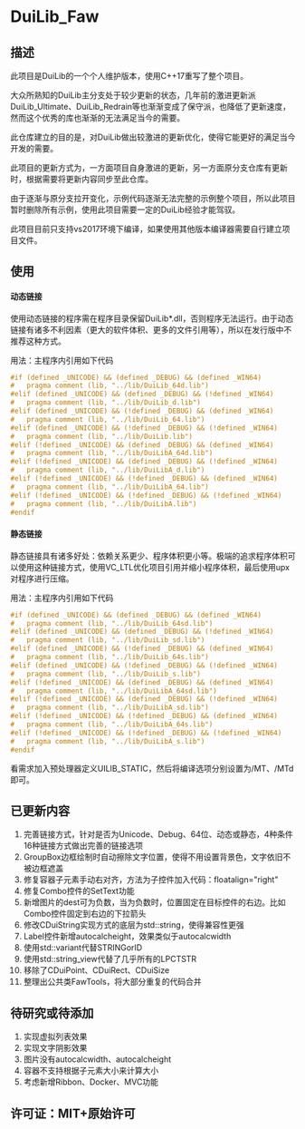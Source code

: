 # **DuiLib_Faw**

## 描述

此项目是DuiLib的一个个人维护版本，使用C++17重写了整个项目。

大众所熟知的DuiLib主分支处于较少更新的状态，几年前的激进更新派DuiLib_Ultimate、DuiLib_Redrain等也渐渐变成了保守派，也降低了更新速度，然而这个优秀的库也渐渐的无法满足当今的需要。

此仓库建立的目的是，对DuiLib做出较激进的更新优化，使得它能更好的满足当今开发的需要。

此项目的更新方式为，一方面项目自身激进的更新，另一方面原分支仓库有更新时，根据需要将更新内容同步至此仓库。

由于逐渐与原分支拉开变化，示例代码逐渐无法完整的示例整个项目，所以此项目暂时删除所有示例，使用此项目需要一定的DuiLib经验才能驾驭。

此项目目前只支持vs2017环境下编译，如果使用其他版本编译器需要自行建立项目文件。

## 使用

#### 动态链接

使用动态链接的程序需在程序目录保留DuiLib*.dll，否则程序无法运行。由于动态链接有诸多不利因素（更大的软件体积、更多的文件引用等），所以在发行版中不推荐这种方式。

用法：主程序内引用如下代码

```C++
#if (defined _UNICODE) && (defined _DEBUG) && (defined _WIN64)
#	pragma comment (lib, "../lib/DuiLib_64d.lib")
#elif (defined _UNICODE) && (defined _DEBUG) && (!defined _WIN64)
#	pragma comment (lib, "../lib/DuiLib_d.lib")
#elif (defined _UNICODE) && (!defined _DEBUG) && (defined _WIN64)
#	pragma comment (lib, "../lib/DuiLib_64.lib")
#elif (defined _UNICODE) && (!defined _DEBUG) && (!defined _WIN64)
#	pragma comment (lib, "../lib/DuiLib.lib")
#elif (!defined _UNICODE) && (defined _DEBUG) && (defined _WIN64)
#	pragma comment (lib, "../lib/DuiLibA_64d.lib")
#elif (!defined _UNICODE) && (defined _DEBUG) && (!defined _WIN64)
#	pragma comment (lib, "../lib/DuiLibA_d.lib")
#elif (!defined _UNICODE) && (!defined _DEBUG) && (defined _WIN64)
#	pragma comment (lib, "../lib/DuiLibA_64.lib")
#elif (!defined _UNICODE) && (!defined _DEBUG) && (!defined _WIN64)
#	pragma comment (lib, "../lib/DuiLibA.lib")
#endif
```

#### 静态链接

静态链接具有诸多好处：依赖关系更少、程序体积更小等。极端的追求程序体积可以使用这种链接方式，使用VC_LTL优化项目引用并缩小程序体积，最后使用upx对程序进行压缩。

用法：主程序内引用如下代码

```C++
#if (defined _UNICODE) && (defined _DEBUG) && (defined _WIN64)
#	pragma comment (lib, "../lib/DuiLib_64sd.lib")
#elif (defined _UNICODE) && (defined _DEBUG) && (!defined _WIN64)
#	pragma comment (lib, "../lib/DuiLib_sd.lib")
#elif (defined _UNICODE) && (!defined _DEBUG) && (defined _WIN64)
#	pragma comment (lib, "../lib/DuiLib_64s.lib")
#elif (defined _UNICODE) && (!defined _DEBUG) && (!defined _WIN64)
#	pragma comment (lib, "../lib/DuiLib_s.lib")
#elif (!defined _UNICODE) && (defined _DEBUG) && (defined _WIN64)
#	pragma comment (lib, "../lib/DuiLibA_64sd.lib")
#elif (!defined _UNICODE) && (defined _DEBUG) && (!defined _WIN64)
#	pragma comment (lib, "../lib/DuiLibA_sd.lib")
#elif (!defined _UNICODE) && (!defined _DEBUG) && (defined _WIN64)
#	pragma comment (lib, "../lib/DuiLibA_64s.lib")
#elif (!defined _UNICODE) && (!defined _DEBUG) && (!defined _WIN64)
#	pragma comment (lib, "../lib/DuiLibA_s.lib")
#endif
```

看需求加入预处理器定义UILIB_STATIC，然后将编译选项分别设置为/MT、/MTd即可。

## 已更新内容

1. 完善链接方式，针对是否为Unicode、Debug、64位、动态或静态，4种条件16种链接方式做出完善的链接选项
2. GroupBox边框绘制时自动擦除文字位置，使得不用设置背景色，文字依旧不被边框遮盖
3. 修复容器子元素手动右对齐，方法为子控件加入代码：floatalign="right"
4. 修复Combo控件的SetText功能
5. 新增图片的dest可为负数，当为负数时，位置固定在目标控件的右边。比如Combo控件固定到右边的下拉箭头
6. 修改CDuiString实现方式的底层为std::string，使得兼容性更强
7. Label控件新增autocalcheight，效果类似于autocalcwidth
8. 使用std::variant代替STRINGorID
9. 使用std::string_view代替了几乎所有的LPCTSTR
10. 移除了CDuiPoint、CDuiRect、CDuiSize
11. 整理出公共类FawTools，将大部分重复的代码合并

## 待研究或待添加

1. 实现虚拟列表效果
2. 实现文字阴影效果
3. 图片没有autocalcwidth、autocalcheight
4. 容器不支持根据子元素大小来计算大小
5. 考虑新增Ribbon、Docker、MVC功能

## 许可证：MIT+原始许可
